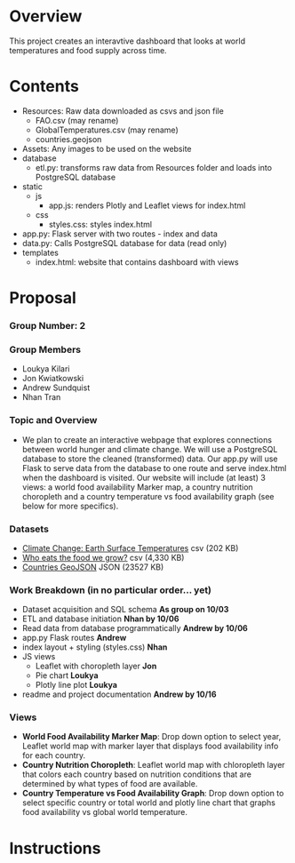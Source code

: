 # Overview
This project creates an interavtive dashboard that looks at world temperatures and food supply across time. 
# Contents
- Resources: Raw data downloaded as csvs and json file
    - FAO.csv (may rename)
    - GlobalTemperatures.csv (may rename)
    - countries.geojson
- Assets: Any images to be used on the website
- database
    - etl.py: transforms raw data from Resources folder and loads into PostgreSQL database
- static
    - js
        - app.js: renders Plotly and Leaflet views for index.html
    - css
        - styles.css: styles index.html
- app.py: Flask server with two routes - index and data
- data.py: Calls PostgreSQL database for data (read only)
- templates
    - index.html: website that contains dashboard with views
# Proposal
### Group Number: 2
### Group Members
- Loukya Kilari
- Jon Kwiatkowski
- Andrew Sundquist
- Nhan Tran
### Topic and Overview
- We plan to create an interactive webpage that explores connections between world hunger and climate change. We will use a PostgreSQL database to store the cleaned (transformed) data. Our app.py will use Flask to serve data from the database to one route and serve index.html when the dashboard is visited. Our website will include (at least) 3 views: a world food availability Marker map, a country nutrition choropleth and a country temperature vs food availability graph (see below for more specifics).
### Datasets
- [Climate Change: Earth Surface Temperatures](https://www.kaggle.com/datasets/berkeleyearth/climate-change-earth-surface-temperature-data) csv (202 KB)
- [Who eats the food we grow?](https://www.kaggle.com/datasets/dorbicycle/world-foodfeed-production) csv (4,330 KB)
- [Countries GeoJSON](https://datahub.io/core/geo-countries#resource-countries) JSON (23527 KB)
### Work Breakdown (in no particular order... yet)
- Dataset acquisition and SQL schema **As group on 10/03**
- ETL and database initiation **Nhan by 10/06**
- Read data from database programmatically **Andrew by 10/06**
- app.py Flask routes **Andrew**
- index layout + styling (styles.css) **Nhan**
- JS views
    - Leaflet with choropleth layer **Jon**
    - Pie chart **Loukya**
    - Plotly line plot **Loukya**
- readme and project documentation **Andrew by 10/16**
 
### Views
- **World Food Availability Marker Map**: Drop down option to select year, Leaflet world map with marker layer that displays food availability info for each country.
- **Country Nutrition Choropleth**: Leaflet world map with chloropleth layer that colors each country based on nutrition conditions that are determined by what types of food are available.
- **Country Temperature vs Food Availability Graph**: Drop down option to select specific country or total world and plotly line chart that graphs food availability vs global world temperature.
# Instructions